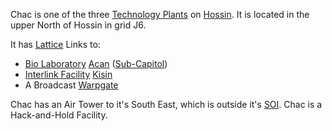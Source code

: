 Chac is one of the three [Technology Plants](../locations/Technology_Plant.md)
on [Hossin](../locations/Hossin.md). It is located in the upper North of Hossin
in grid J6.

It has [Lattice](../terminology/Lattice.md) Links to:

- [Bio Laboratory](../locations/Bio_Laboratory.md) [Acan](Acan.md)
  ([Sub-Capitol](../locations/Sub-Capitol.md))
- [Interlink Facility](../terminology/Interlink.md) [Kisin](Kisin.md)
- A Broadcast [Warpgate](../locations/Warpgate.md)

Chac has an Air Tower to it's South East, which is outside it's
[SOI](../locations/Sphere_of_Influence.md). Chac is a Hack-and-Hold Facility.

<!--[Category:Facilities](Category:Facilities.md)-->
